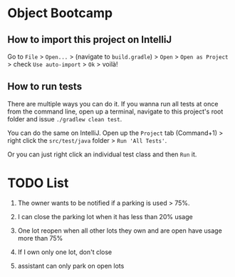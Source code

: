 # Object Bootcamp

## How to import this project on IntelliJ

Go to `File` > `Open...` > (navigate to `build.gradle`) > `Open` > `Open as Project` > check `Use auto-import` > `Ok` > voilà!

## How to run tests

There are multiple ways you can do it. If you wanna run all tests at once from the command line, open up a terminal, navigate to this project's root folder and issue `./gradlew clean test`.

You can do the same on IntelliJ. Open up the `Project` tab (Command+1) > right click the `src/test/java` folder > `Run 'All Tests'`.

Or you can just right click an individual test class and then `Run` it.

# TODO List

1) The owner wants to be notified if a parking is used > 75%.

2) I can close the parking lot when it has less than 20% usage

3) One lot reopen when all other lots they own and are open have usage more than 75%

4) If I own only one lot, don't close

5) assistant can only park on open lots